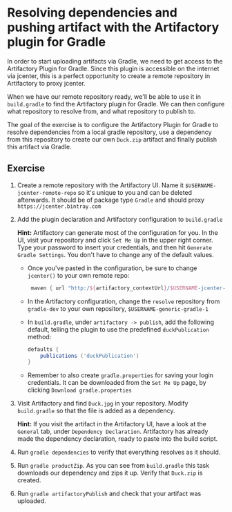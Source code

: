 # Resolving dependencies and pushing artifact with the Artifactory plugin for Gradle
In order to start uploading artifacts via Gradle, we need to get access to the Artifactory Plugin for Gradle. Since this plugin is accessible on the internet via jcenter, this is a perfect opportunity to create a remote repository in Artifactory to proxy jcenter.

When we have our remote repository ready, we'll be able to use it in `build.gradle` to find the Artifactory plugin for Gradle. We can then configure what repository to resolve from, and what repository to publish to.

The goal of the exercise is to configure the Artifactory Plugin for Gradle to resolve dependencies from a local gradle repository, use a dependency from this repository to create our own `Duck.zip` artifact and finally publish this artifact via Gradle.

## Exercise

1. Create a remote repository with the Artifactory UI. Name it `$USERNAME-jcenter-remote-repo` so it's unique to you and can be deleted afterwards. It should be of package type `Gradle` and should proxy `https://jcenter.bintray.com`
1. Add the plugin declaration and Artifactory configuration to `build.gradle`

    **Hint:** Artifactory can generate most of the configuration for you. In the UI, visit your repository and click `Set Me Up` in the upper right corner. Type your password to insert your credentials, and then hit `Generate Gradle Settings`. You don't have to change any of the default values.

    - Once you've pasted in the configuration, be sure to change `jcenter()` to your own remote repo:

        ```groovy
         maven { url "http:/${artifactory_contextUrl}/$USERNAME-jcenter-remote-repo" }
        ```

    - In the Artifactory configuration, change the `resolve` repository from `gradle-dev` to your own repository, `$USERNAME-generic-gradle-1`

    - In `build.gradle`, under `artifactory -> publish`, add the following default, telling the plugin to use the predefined `duckPublication` method:

        ```groovy
        defaults {
            publications ('duckPublication')
        }
        ```

    - Remember to also create `gradle.properties` for saving your login credentials. It can be downloaded from the `Set Me Up` page, by clicking `Download gradle.properties`
1. Visit Artifactory and find `Duck.jpg` in your repository. Modify `build.gradle` so that the file is added as a dependency.

    **Hint:** If you visit the artifact in the Artifactory UI, have a look at the `General` tab, under `Dependency Declaration`. Artifactory has already made the dependency declaration, ready to paste into the build script.
1. Run `gradle dependencies` to verify that everything resolves as it should. 
1. Run `gradle productZip`. As you can see from `build.gradle` this task downloads our dependency and zips it up. Verify that `Duck.zip` is created.
1. Run `gradle artifactoryPublish` and check that your artifact was uploaded.